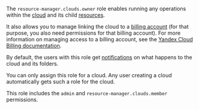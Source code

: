 The `resource-manager.clouds.owner` role enables running any operations within the [cloud](../../../resource-manager/concepts/resources-hierarchy.md#cloud) and its child [resources](../../../resource-manager/concepts/resources-hierarchy.md).

It also allows you to manage linking the cloud to a [billing account](../../../billing/concepts/billing-account.md) (for that purpose, you also need permissions for that billing account). For more information on managing access to a billing account, see the [Yandex Cloud Billing documentation](../../../billing/security/index.md#billing-account).

By default, the users with this role get [notifications](../../../resource-manager/concepts/notify.md) on what happens to the cloud and its folders.

You can only assign this role for a cloud. Any user creating a cloud automatically gets such a role for the cloud.

This role includes the `admin` and `resource-manager.clouds.member` permissions.
